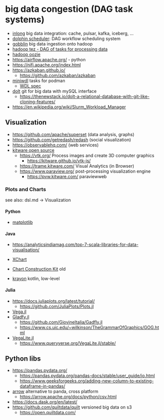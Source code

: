 # big data congestion (DAG task systems)

* [inlong](https://inlong.apache.org/) big data integration: cache, pulsar, kafka, iceberg, ...
* [dolphin scheduler](https://github.com/apache/incubator-dolphinscheduler): DAG workflow scheduling system
* [gobblin](https://github.com/apache/incubator-gobblin) big data ingestion onto hadoop
* [hadoop tez - DAG of tasks for processing data](https://tez.apache.org/)
* [hadoop oozie](https://oozie.apache.org/)
* https://airflow.apache.org/ - python
* https://nifi.apache.org/index.html
* https://azkaban.github.io/
  + https://github.com/azkaban/azkaban
* [miniwdl](https://github.com/chanzuckerberg/miniwdl) tasks for podman
  + [WDL spec](https://github.com/openwdl/wdl/blob/main/versions/development/SPEC.md)
* [dolt](https://github.com/dolthub/dolt) git for big data with mySQL interface
  + https://thenewstack.io/dolt-a-relational-database-with-git-like-cloning-features/
* https://en.wikipedia.org/wiki/Slurm_Workload_Manager


## Visualization

* https://github.com/apache/superset (data analysis, graphs)
* https://github.com/getredash/redash (social visualization)
* https://observablehq.com/ (web services)
* [kitware open source](https://www.kitware.com/open-source/)
  + https://vtk.org/ Process images and create 3D computer graphics
    - https://kitware.github.io/vtk-js/
  + https://trame.kitware.com/ Visual Analytics (in Browser)
  + https://www.paraview.org/ post-processing visualization engine
    - https://pvw.kitware.com/ paraviewweb

### Plots and Charts

see also: dsl.md -> Visualization

#### Python

* [matplotlib](https://matplotlib.org/stable/api/_as_gen/matplotlib.pyplot.plot.html)

#### Java

* https://analyticsindiamag.com/top-7-scala-libraries-for-data-visualisation/

* [XChart](https://knowm.org/open-source/xchart/)
* [Chart Construction Kit](https://jcckit.sourceforge.net/) old
* [krayon](https://github.com/JuulLabs/krayon) kotlin, low-level

#### Julia

* https://docs.juliaplots.org/latest/tutorial/
  + https://github.com/JuliaPlots/Plots.jl
* [Vega.jl](https://johnmyleswhite.github.io/Vega.jl/gettingstarted.html)
* [Gladfy.jl](https://towardsdatascience.com/statistical-plotting-with-julia-gadfly-jl-39582f91d7cc)
  + https://github.com/GiovineItalia/Gadfly.jl
  + https://www.cs.uic.edu/~wilkinson/TheGrammarOfGraphics/GOG.html
* [VegaLite.jl](https://towardsdatascience.com/statistical-plotting-with-julia-vegalite-jl-ad6fda253215)
  + https://www.queryverse.org/VegaLite.jl/stable/

## Python libs

* https://pandas.pydata.org/
  + https://pandas.pydata.org/pandas-docs/stable/user_guide/io.html
  + https://www.geeksforgeeks.org/adding-new-column-to-existing-dataframe-in-pandas/
* [arrow](https://arrow.apache.org/docs/index.html) alternative to panda, cross platform
  + https://arrow.apache.org/docs/python/csv.html
* https://docs.dask.org/en/latest/
* https://github.com/quiltdata/quilt versioned big data on s3
  + https://open.quiltdata.com/
